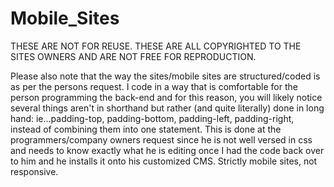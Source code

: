 Mobile_Sites
============

THESE ARE NOT FOR REUSE.  THESE ARE ALL COPYRIGHTED TO THE SITES OWNERS AND ARE NOT FREE FOR REPRODUCTION. 

Please also note that the way the sites/mobile sites are structured/coded is as per the persons request.  I code in a way that is comfortable for the person programming the back-end and for this reason, you will likely notice several things aren't in shorthand but rather (and quite literally) done in long hand: ie...padding-top, padding-bottom, padding-left, padding-right, instead of combining them into one statement.  This is done at the programmers/company owners request since he is not well versed in css and needs to know exactly what he is editing once I had the code back over to him and he installs it onto his customized CMS.
Strictly mobile sites, not responsive.
